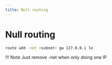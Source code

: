 ```yaml
---
title: Null routing
---
```


# Null routing

```bash
route add -net <subnet> gw 127.0.0.1 lo
```

!!! Note
    Just remove -net when only doing one IP
